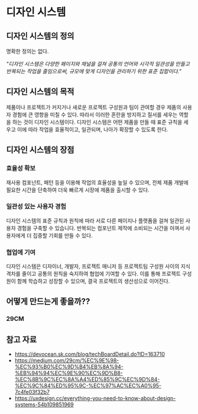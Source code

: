 # 디자인 시스템
## 디자인 시스템의 정의
명확한 정의는 없다.

<em>"디자인 시스템은 다양한 페이지와 채널을 걸쳐 공통의 언어와 시각적 일관성을 만들고 반복되는 작업을 줄임으로써, 규모에 맞게 디자인을 관리하기 위한 표준 집합이다."</em>

## 디자인 시스템의 목적
제품이나 프로젝트가 커지거나 새로운 프로젝트 구성원과 팀이 관여할 경우 제품의 사용자 경험에 큰 영향을 미칠 수 있다. 따라서 이러한 혼란을 방지하고 질서를 세우는 역할을 하는 것이 디자인 시스템이다. 디자인 시스템은 어떤 제품을 만들 때 표준 규칙을 세우고 이에 따라 작업을 효율적이고, 일관되며, 나아가 확장할 수 있도록 한다.

## 디자인 시스템의 장점
### 효율성 확보
재사용 컴포넌트, 패턴 등을 이용해 작업의 효율성을 높일 수 있으며, 전체 제품 개발에 필요한 시간을 단축하여 더욱 빠르게 시장에 제품을 출시할 수 있다.

### 일관성 있는 사용자 경험
디자인 시스템의 표준 규칙과 원칙에 따라 서로 다른 페이지나 플랫폼을 걸쳐 일관된 사용자 경험을 구축할 수 있습니다. 반복되는 컴포넌트 제작에 소비되는 시간을 아껴서 사용자에게 더 집중할 기회를 만들 수 있다.

### 협업에 기여
디자인 시스템은 디자이너, 개발자, 프로젝트 매니저 등 프로젝트팀 구성원 사이의 지식 격차를 줄이고 공통의 원칙을 숙지하여 협업에 기여할 수 있다. 이를 통해 프로젝트 구성원이 함께 학습하고 성장할 수 있으며, 결국 프로젝트의 생산성으로 이어진다.

## 어떻게 만드는게 좋을까??
### 29CM


## 참고 자료
- https://devocean.sk.com/blog/techBoardDetail.do?ID=163710
- https://medium.com/29cm/%EC%9E%98-%EC%93%B0%EC%9D%B4%EB%8A%94-%EB%94%94%EC%9E%90%EC%9D%B8-%EC%8B%9C%EC%8A%A4%ED%85%9C%EC%9D%84-%EC%9C%84%ED%95%9C-%EC%97%AC%EC%A0%95-7c4fe03f32b7
- https://uxdesign.cc/everything-you-need-to-know-about-design-systems-54b109851969
